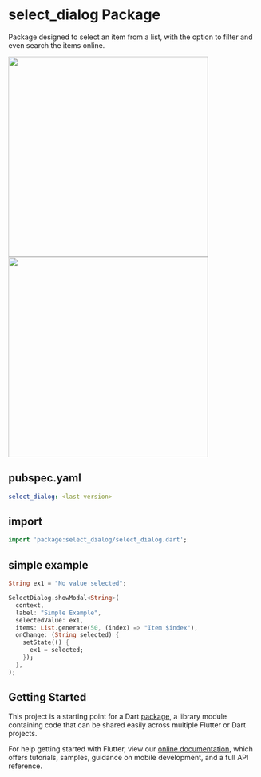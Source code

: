 # select_dialog Package

Package designed to select an item from a list, with the option to filter and even search the items online.

<img src="https://github.com/davidsdearaujo/select_dialog/blob/master/screenshots/Screenshot_1.png?raw=true" width="400" /> <img src="https://github.com/davidsdearaujo/select_dialog/blob/master/screenshots/Screenshot_2.png?raw=true" width="400" />

## pubspec.yaml
```yaml
select_dialog: <last version>
```

## import
```dart
import 'package:select_dialog/select_dialog.dart';
```

## simple example
```dart
String ex1 = "No value selected";

SelectDialog.showModal<String>(
  context,
  label: "Simple Example",
  selectedValue: ex1,
  items: List.generate(50, (index) => "Item $index"),
  onChange: (String selected) {
    setState(() {
      ex1 = selected;
    });
  },
);
```

## Getting Started

This project is a starting point for a Dart
[package](https://flutter.dev/developing-packages/),
a library module containing code that can be shared easily across
multiple Flutter or Dart projects.

For help getting started with Flutter, view our 
[online documentation](https://flutter.dev/docs), which offers tutorials, 
samples, guidance on mobile development, and a full API reference.
